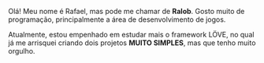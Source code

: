 Olá! Meu nome é Rafael, mas pode me chamar de **Ralob**. 
Gosto muito de programação, principalmente a área de desenvolvimento de jogos. 

Atualmente, estou empenhado em estudar mais o framework LÖVE, 
no qual já me arrisquei criando dois projetos **MUITO SIMPLES**, mas que tenho muito orgulho.
